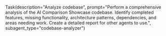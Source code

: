 Task(description="Analyze codebase", prompt="Perform a comprehensive analysis of the AI Comparison Showcase codebase. Identify completed features, missing functionality, architecture patterns, dependencies, and areas needing work. Create a detailed report for other agents to use.", subagent_type="codebase-analyzer")